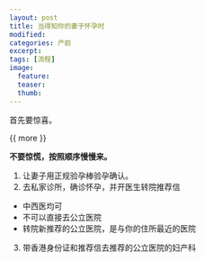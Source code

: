 ```yaml
---
layout: post
title: 当得知你的妻子怀孕时
modified:
categories: 产前
excerpt:
tags: [流程]
image:
  feature:
  teaser:
  thumb:
---
```


首先要惊喜。

{{ more }}

**不要惊慌，按照顺序慢慢来。**

1. 让妻子用正规验孕棒验孕确认。
2. 去私家诊所，确诊怀孕，并开医生转院推荐信
  + 中西医均可
  + 不可以直接去公立医院
  + 转院新推荐的公立医院，是与你的住所最近的医院
3. 带香港身份证和推荐信去推荐的公立医院的妇产科

